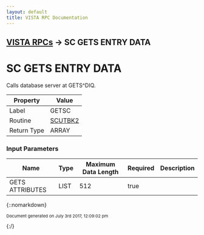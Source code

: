 ```yaml
---
layout: default
title: VISTA RPC Documentation
---
```


## [VISTA RPCs](TableOfContents) &#8594; SC GETS ENTRY DATA
# SC GETS ENTRY DATA

Calls database server at GETS^DIQ.

Property | Value
--- | ---
Label | GETSC
Routine | [SCUTBK2](http://code.osehra.org/dox/Routine_SCUTBK2_source.html)
Return Type | ARRAY


### Input Parameters

Name | Type | Maximum Data Length | Required | Description
--- | --- | --- | --- | ---
GETS ATTRIBUTES | LIST | 512 | true | 



{::nomarkdown} <br/><p style="font-size: 11px">Document generated on July 3rd 2017, 12:09:02 pm</p>{:/}